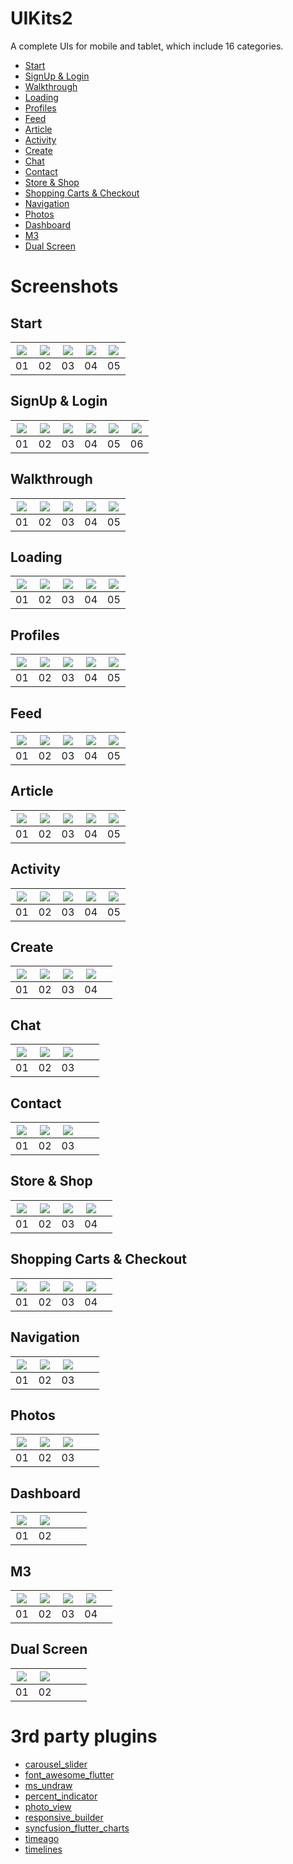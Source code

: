# UIKits2

A complete UIs for mobile and tablet, which include 16 categories.

- [Start](#start)
- [SignUp & Login](#signup--login)
- [Walkthrough](#walkthrough)
- [Loading](#loading)
- [Profiles](#profiles)
- [Feed](#feed)
- [Article](#article)
- [Activity](#activity)
- [Create](#create)
- [Chat](#chat)
- [Contact](#contact)
- [Store & Shop](#store--shop)
- [Shopping Carts & Checkout](#shopping-carts--checkout)
- [Navigation](#navigation)
- [Photos](#photos)
- [Dashboard](#dashboard)
- [M3](#m3)
- [Dual Screen](#dual-screen)

# Screenshots

## Start

| ![](/screenshots/01_start/start01.png) | ![](/screenshots/01_start/start02.png) | ![](/screenshots/01_start/start03.png) | ![](/screenshots/01_start/start04.png) | ![](/screenshots/01_start/start05.png) |
| -------------------------------------- | -------------------------------------- | -------------------------------------- | -------------------------------------- | -------------------------------------- |
| 01                                     | 02                                     | 03                                     | 04                                     | 05                                     |

## SignUp & Login

| ![](/screenshots/02_signup/signup01.png) | ![](/screenshots/02_signup/signup02.png) | ![](/screenshots/02_signup/signup03.png) | ![](/screenshots/02_signup/signup04.png) | ![](/screenshots/02_signup/signup05.png) | ![](/screenshots/02_signup/signup06.png) |
| ---------------------------------------- | ---------------------------------------- | ---------------------------------------- | ---------------------------------------- | ---------------------------------------- | ---------------------------------------- |
| 01                                       | 02                                       | 03                                       | 04                                       | 05                                       | 06                                       |

## Walkthrough

| ![](/screenshots/03_walkthrough/walkthrough01.png) | ![](/screenshots/03_walkthrough/walkthrough02.png) | ![](/screenshots/03_walkthrough/walkthrough03.png) | ![](/screenshots/03_walkthrough/walkthrough04.png) | ![](/screenshots/03_walkthrough/walkthrough05.png) |
| -------------------------------------------------- | -------------------------------------------------- | -------------------------------------------------- | -------------------------------------------------- | -------------------------------------------------- |
| 01                                                 | 02                                                 | 03                                                 | 04                                                 | 05                                                 |

## Loading

| ![](/screenshots/04_loading/loading01.png) | ![](/screenshots/04_loading/loading02.png) | ![](/screenshots/04_loading/loading03.png) | ![](/screenshots/04_loading/loading04.png) | ![](/screenshots/04_loading/loading05.png) |
| ------------------------------------------ | ------------------------------------------ | ------------------------------------------ | ------------------------------------------ | ------------------------------------------ |
| 01                                         | 02                                         | 03                                         | 04                                         | 05                                         |

## Profiles

| ![](/screenshots/05_profile/profile01.png) | ![](/screenshots/05_profile/profile02.png) | ![](/screenshots/05_profile/profile03.png) | ![](/screenshots/05_profile/profile04.png) | ![](/screenshots/05_profile/profile05.png) |
| ------------------------------------------ | ------------------------------------------ | ------------------------------------------ | ------------------------------------------ | ------------------------------------------ |
| 01                                         | 02                                         | 03                                         | 04                                         | 05                                         |

## Feed

| ![](/screenshots/06_feed/feed01.png) | ![](/screenshots/06_feed/feed02.png) | ![](/screenshots/06_feed/feed03.png) | ![](/screenshots/06_feed/feed04.png) | ![](/screenshots/06_feed/feed05.png) |
| ------------------------------------ | ------------------------------------ | ------------------------------------ | ------------------------------------ | ------------------------------------ |
| 01                                   | 02                                   | 03                                   | 04                                   | 05                                   |

## Article

| ![](/screenshots/07_article/article01.png) | ![](/screenshots/07_article/article02.png) | ![](/screenshots/07_article/article03.png) | ![](/screenshots/07_article/article04.png) | ![](/screenshots/07_article/article05.png) |
| ------------------------------------------ | ------------------------------------------ | ------------------------------------------ | ------------------------------------------ | ------------------------------------------ |
| 01                                         | 02                                         | 03                                         | 04                                         | 05                                         |

## Activity

| ![](/screenshots/08_activity/activity01.png) | ![](/screenshots/08_activity/activity02.png) | ![](/screenshots/08_activity/activity03.png) | ![](/screenshots/08_activity/activity04.png) | ![](/screenshots/08_activity/activity05.png) |
| -------------------------------------------- | -------------------------------------------- | -------------------------------------------- | -------------------------------------------- | -------------------------------------------- |
| 01                                           | 02                                           | 03                                           | 04                                           | 05                                           |

## Create

| ![](/screenshots/09_create/create01.png) | ![](/screenshots/09_create/create02.png) | ![](/screenshots/09_create/create03.png) | ![](/screenshots/09_create/create04.png) |     |
| ---------------------------------------- | ---------------------------------------- | ---------------------------------------- | ---------------------------------------- | --- |
| 01                                       | 02                                       | 03                                       | 04                                       |     |

## Chat

| ![](/screenshots/10_chat/chat01.png) | ![](/screenshots/10_chat/chat02.png) | ![](/screenshots/10_chat/chat03.png) |     |     |
| ------------------------------------ | ------------------------------------ | ------------------------------------ | --- | --- |
| 01                                   | 02                                   | 03                                   |     |     |

## Contact

| ![](/screenshots/11_contact/contact01.png) | ![](/screenshots/11_contact/contact02.png) | ![](/screenshots/11_contact/contact03.png) |     |     |
| ------------------------------------------ | ------------------------------------------ | ------------------------------------------ | --- | --- |
| 01                                         | 02                                         | 03                                         |     |     |

## Store & Shop

| ![](/screenshots/12_store/store01.png) | ![](/screenshots/12_store/store02.png) | ![](/screenshots/12_store/store03.png) | ![](/screenshots/12_store/store04.png) |     |
| -------------------------------------- | -------------------------------------- | -------------------------------------- | -------------------------------------- | --- |
| 01                                     | 02                                     | 03                                     | 04                                     |     |

## Shopping Carts & Checkout

| ![](/screenshots/13_shoppingcart/shopping01.png) | ![](/screenshots/13_shoppingcart/shopping02.png) | ![](/screenshots/13_shoppingcart/shopping03.png) | ![](/screenshots/13_shoppingcart/shopping04.png) |     |
| ------------------------------------------------ | ------------------------------------------------ | ------------------------------------------------ | ------------------------------------------------ | --- |
| 01                                               | 02                                               | 03                                               | 04                                               |     |

## Navigation

| ![](/screenshots/14_navigation/navigation01.png) | ![](/screenshots/14_navigation/navigation02.png) | ![](/screenshots/14_navigation/navigation03.png) |     |     |
| ------------------------------------------------ | ------------------------------------------------ | ------------------------------------------------ | --- | --- |
| 01                                               | 02                                               | 03                                               |     |     |

## Photos

| ![](/screenshots/15_photos/photos01.png) | ![](/screenshots/15_photos/photos02.png) | ![](/screenshots/15_photos/photos03.png) |     |     |
| ---------------------------------------- | ---------------------------------------- | ---------------------------------------- | --- | --- |
| 01                                       | 02                                       | 03                                       |     |     |

## Dashboard

| ![](/screenshots/16_dashboard/dashboard01.png) | ![](/screenshots/16_dashboard/dashboard02.png) |     |     |     |
| ---------------------------------------------- | ---------------------------------------------- | --- | --- | --- |
| 01                                             | 02                                             |     |     |     |

## M3

| ![](/screenshots/17_materialu/materialu01.png) | ![](/screenshots/17_materialu/materialu02.png) | ![](/screenshots/17_materialu/materialu03.png) | ![](/screenshots/17_materialu/materialu04.png) |     |
| ---------------------------------------------- | ---------------------------------------------- | ---------------------------------------------- | ---------------------------------------------- | --- |
| 01                                             | 02                                             | 03                                             | 04                                             |     |

## Dual Screen

| ![](/screenshots/18_twopane/twopane01.png) | ![](/screenshots/18_twopane/twopane02.png) |     |     |     |
| ------------------------------------------ | ------------------------------------------ | --- | --- | --- |
| 01                                         | 02                                         |     |     |     |

# 3rd party plugins

- [carousel_slider](https://pub.dev/packages/carousel_slider)
- [font_awesome_flutter](https://pub.dev/packages/font_awesome_flutter)
- [ms_undraw](https://pub.dev/packages/ms_undraw)
- [percent_indicator](https://pub.dev/packages/percent_indicator)
- [photo_view](https://pub.dev/packages/photo_view)
- [responsive_builder](https://pub.dev/packages/responsive_builder)
- [syncfusion_flutter_charts](https://pub.dev/packages/syncfusion_flutter_charts)
- [timeago](https://pub.dev/packages/timeago)
- [timelines](https://pub.dev/packages/timelines)
